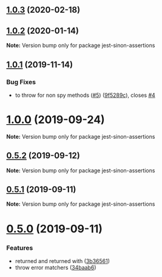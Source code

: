 ## [1.0.3](https://github.com/djkf/jest-sinon/compare/v1.0.2...v1.0.3) (2020-02-18)

## [1.0.2](https://github.com/djkf/jest-sinon/compare/v1.0.1...v1.0.2) (2020-01-14)

**Note:** Version bump only for package jest-sinon-assertions

## [1.0.1](https://github.com/djkf/jest-sinon/compare/v1.0.0...v1.0.1) (2019-11-14)

### Bug Fixes

- to throw for non spy methods ([#5](https://github.com/djkf/jest-sinon/issues/5)) ([9f5289c](https://github.com/djkf/jest-sinon/commit/9f5289c)), closes [#4](https://github.com/djkf/jest-sinon/issues/4)

# [1.0.0](https://github.com/djkf/jest-sinon/compare/v0.5.2...v1.0.0) (2019-09-24)

**Note:** Version bump only for package jest-sinon-assertions

## [0.5.2](https://github.com/djkf/jest-sinon/compare/v0.5.1...v0.5.2) (2019-09-12)

**Note:** Version bump only for package jest-sinon-assertions

## [0.5.1](https://github.com/djkf/jest-sinon/compare/v0.5.0...v0.5.1) (2019-09-11)

**Note:** Version bump only for package jest-sinon-assertions

# [0.5.0](https://github.com/djkf/jest-sinon/compare/v0.4.1...v0.5.0) (2019-09-11)

### Features

- returned and returned with ([3b36561](https://github.com/djkf/jest-sinon/commit/3b36561))
- throw error matchers ([34baab6](https://github.com/djkf/jest-sinon/commit/34baab6))
